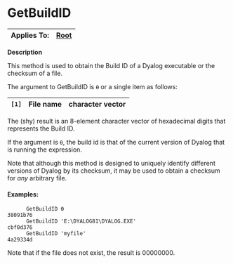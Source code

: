 




<h1 class="heading"><span class="name">GetBuildID</span></h1>

| Applies To: | [Root](./root.md) |
| --- | ---  |


**Description**


This method is used to obtain the Build ID of a Dyalog executable or the checksum of a file.




The argument to GetBuildID is `⍬` or a
single item as follows:


| `[1]` | File name | character vector |
| --- | --- | ---  |



The (shy) result is an 8-element character vector of hexadecimal digits that
represents the Build ID.


If the argument is `⍬`, the build id is
that of the current version of Dyalog that is running the expression.


Note that although this method is designed to uniquely identify different
versions of Dyalog by its checksum, it may be used to obtain a checksum
for *any* arbitrary file.

#### Examples:
```apl
      GetBuildID ⍬
38091b76
      GetBuildID 'E:\DYALOG81\DYALOG.EXE'
cbf0d376
      GetBuildID 'myfile'
4a29334d
```


Note that if the file does not exist, the result is 00000000.



